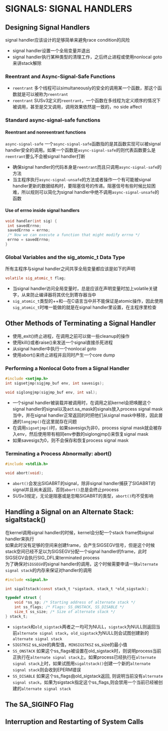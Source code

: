 # SIGNALS: SIGNAL HANDLERS

## Designing Signal Handlers
signal handler应该设计的足够简单来避免race condition的风险
- signal handler设置一个全局变量并退出
- signal handler执行某种类型的清理工作，之后终止进程或使用nonlocal goto来讲stack解除

### Reentrant and Async-Signal-Safe Functions
- `reentrant` 多个线程可以simultaneously的安全的调用某一个函数，那这个函数就是可以被称为`reentrant`
- `reentrant` SUSv3定义的`reentrant`，一个函数在多线程为定义顺序的情况下被调用，甚至是交叉调用，调用效果依然是一致的，no side affect

### Standard async-signal-safe functions

#### Reentrant and nonreentrant functions
`async-signal-safe` 一个`async-signal-safe`函数指的是其函数实现可以被signal handler安全的调用。如果一个函数是`async-signal-safe`的则代表函数要么是`reentrant`要么不会被signal handler打断
- 确保signal handler的代码本身是`reentrant`而且只调用`async-signal-safe`的方法
- 当主程序执行`async-signal-unsafe`的方法或者操作一个有可能被signal handler更新的数据结构时，要阻塞信号的传递。阻塞信号有些时候比较困难，所以规则可以简化为signal handler中绝不调用`async-signal-unsafe`的函数

#### Use of errno inside signal handlers
```c
void handler(int sig) {
 int savedErrno;
 savedErrno = errno;
 /* Now we can execute a function that might modify errno */
 errno = savedErrno;
}
```

### Global Variables and the sig_atomic_t Data Type
所有主程序与signal handler之间共享全局变量都应该是如下的声明
```c
volatile sig_atomic_t flag;
```
- 当signal handler访问全局变量时，总是应该在声明变量时加上volatile关键字，从来防止编译器将其优化到寄存器当中
- `sig_atomic_t`类型的++和--在C语言当中并不能保证是atomic操作，因此使用`sig_atomic_t`时唯一能做的就是在signal handler里设置，在主程序里检查

## Other Methods of Terminating a Signal Handler
- 使用_exit()终止进程，在调用之前可以做一些cleanup的操作
- 使用kill()或者raise()来发送一个signal直接杀死进程
- 从signal handler中执行一个nonlocal goto
- 使用abort()来终止进程并且同时产生一个core dump

### Performing a Nonlocal Goto from a Signal Handler
```c
#include <setjmp.h>
int sigsetjmp(sigjmp_buf env, int savesigs);

void siglongjmp(sigjmp_buf env, int val);
```
- 一个signal handler被装载并被调用时，在调用之前kernel会把唤醒这个signal handler的signal以及act.sa_mask的signals放入process signal mask当中，并在signal handler正常返回的时把他们从signal mask中移除，因此普通的`longjmp()`在这里就存在问题
- 在调用`sigsetjmp()`时，如果savesigs为非0，process signal mask就会被存入env，然后使用带有相同env参数的siglongjmp()来恢复signal mask
- 如果savesigs为0，则不会保存和恢复process signal mask

### Terminating a Process Abnormally: abort()
```c
#include <stdlib.h>

void abort(void);
```
- `abort()`会发出SIGABRT的signal，除非signal handler捕获了SIGABRT的signal并且尚未返回，否则`abort()`总是会终止process
- SUSv3规定，无论是阻塞或是忽略SIGABRT的类型，`abort()`均不受影响

## Handling a Signal on an Alternate Stack: sigaltstack()
在kernel调用signal handler的时候，kernel会分配一个stack frame供signal handler来执行  
如果此时没有足够的空间来创建frame，会产生SIGSEGV信号，但是这个时候stack空间已经不足以为SIGSEGV分配一个signal handler的frame，此时SIGSEGV会执行SIG_DFL来terminated process  
为了确保对`SIGSEGV`的signal handler的调用，这个时候需要申请一块`alternate signal stack`的内存来保证对handler的调用  
```c
#include <signal.h>

int sigaltstack(const stack_t *sigstack, stack_t *old_sigstack);

typedef struct {
    void *ss_sp; /* Starting address of alternate stack */
    int ss_flags; /* Flags: SS_ONSTACK, SS_DISABLE */
    size_t ss_size; /* Size of alternate stack */
} stack_t;
```
- `sigstack`和`old_sigstack`两者之一均可为NULL，`sigstack`为NULL则返回当前`alternate signal stack`，`old_sigstack`为NULL则会试图创建新的`alternate signal stack`
- `SIGSTKSZ` ss_size的典型值，`MINSIGSTKSZ` ss_size的最小值  
- `SS_ONSTACK` 如果这个ss_flags被设置在old_sigstack时，则说明process当前正执行在`alternate signal stack`上。如果process已经执行在`alternate signal stack`上时，如果试图用`sigaltstack()`创建一个新的`alternate signal stack`则会收到EPERM错误
- `SS_DISABLE` 如果这个ss_flags由old_sigstack返回, 则说明当前没有`alternate signal stack`，如果为sigstack指定这个ss_flags,则会禁用一个当前已经被创建的`alternate signal stack`

## The SA_SIGINFO Flag


## Interruption and Restarting of System Calls